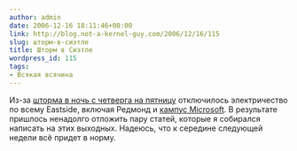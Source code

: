 ```yaml
---
author: admin
date: 2006-12-16 18:11:46+00:00
link: http://blog.not-a-kernel-guy.com/2006/12/16/115
slug: шторм-в-сиэтле
title: Шторм в Сиэтле
wordpress_id: 115
tags:
- Всякая всячина
---
```


Из-за [шторма в ночь с четверга на пятницу](http://seattletimes.nwsource.com/html/localnews/2003479272_weboutage15.html) отключилось электричество по всему Eastside, включая Редмонд и [кампус Microsoft](http://www.vnunet.com/vnunet/news/2171162/seattle-storm-knocks-microsoft). В результате пришлось ненадолго отложить пару статей, которые я собирался написать на этих выходных. Надеюсь, что к середине следующей недели всё придет в норму.

